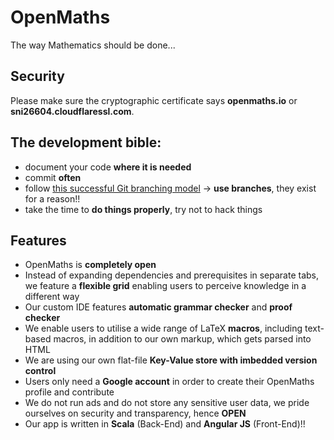# OpenMaths

The way Mathematics should be done...

## Security

Please make sure the cryptographic certificate says **openmaths.io** or **sni26604.cloudflaressl.com**.

## The development bible:

- document your code **where it is needed**
- commit **often**
- follow [this successful Git branching model](http://nvie.com/posts/a-successful-git-branching-model/) -> **use branches**, they exist for a reason!!
- take the time to **do things properly**, try not to hack things

## Features
- OpenMaths is **completely open**
- Instead of expanding dependencies and prerequisites in separate tabs, we feature a **flexible grid** enabling users to perceive knowledge in a different way
- Our custom IDE features **automatic grammar checker** and **proof checker**
- We enable users to utilise a wide range of LaTeX **macros**, including text-based macros, in addition to our own markup, which gets parsed into HTML
- We are using our own flat-file **Key-Value store with imbedded version control**
- Users only need a **Google account** in order to create their OpenMaths profile and contribute
- We do not run ads and do not store any sensitive user data, we pride ourselves on security and transparency, hence **OPEN**
- Our app is written in **Scala** (Back-End) and **Angular JS** (Front-End)!!
